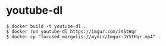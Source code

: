 # youtube-dl

    $ docker build -t youtube-dl .
    $ docker run youtube-dl https://imgur.com/JY5tHqr
    $ docker cp "focused_margulis://mydir/Imgur-JY5tHqr.mp4" .

